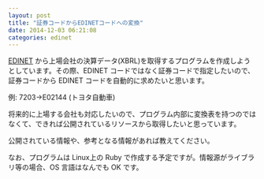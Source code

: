 ```yaml
---
layout: post
title: "証券コードからEDINETコードへの変換"
date: 2014-12-03 06:21:08
categories: edinet
---
```

<p><a href="http://disclosure.edinet-fsa.go.jp/" rel="nofollow">EDINET</a> から上場会社の決算データ(XBRL)を取得するプログラムを作成しようとしています。その際、EDINET コードではなく証券コードで指定したいので、証券コードから EDINET コードを自動的に求めたいと思います。</p>

<p>例: 7203→E02144 (トヨタ自動車)</p>

<p>将来的に上場する会社も対応したいので、プログラム内部に変換表を持つのではなくて、できれば公開されているリソースから取得したいと思っています。</p>

<p>公開されている情報や、参考となる情報があれば教えてください。</p>

<p>なお、プログラムは Linux上の Ruby で作成する予定ですが。情報源がライブラリ等の場合、OS 言語はなんでも OK です。</p>
